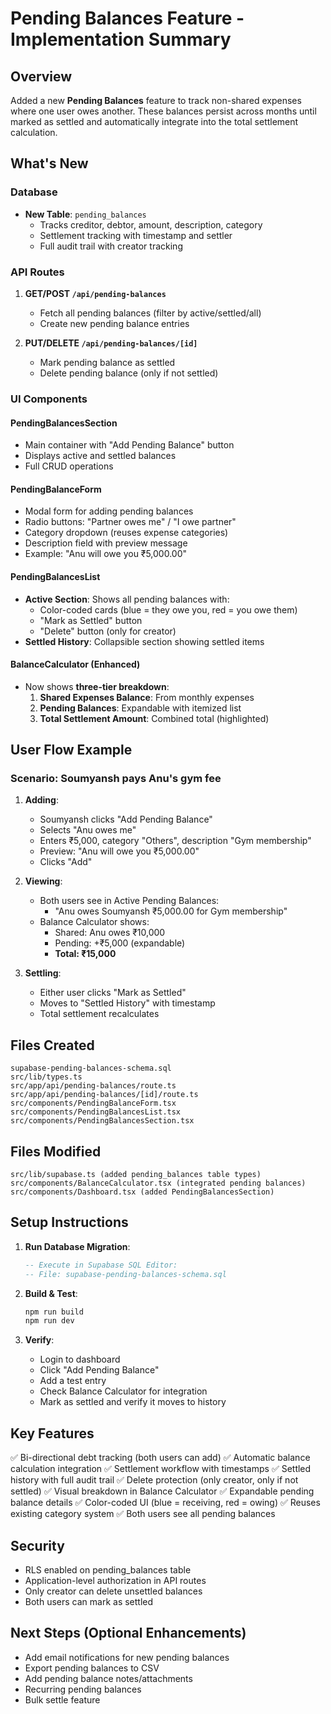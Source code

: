 # Pending Balances Feature - Implementation Summary

## Overview
Added a new **Pending Balances** feature to track non-shared expenses where one user owes another. These balances persist across months until marked as settled and automatically integrate into the total settlement calculation.

## What's New

### Database
- **New Table**: `pending_balances`
  - Tracks creditor, debtor, amount, description, category
  - Settlement tracking with timestamp and settler
  - Full audit trail with creator tracking

### API Routes
1. **GET/POST `/api/pending-balances`**
   - Fetch all pending balances (filter by active/settled/all)
   - Create new pending balance entries

2. **PUT/DELETE `/api/pending-balances/[id]`**
   - Mark pending balance as settled
   - Delete pending balance (only if not settled)

### UI Components

#### PendingBalancesSection
- Main container with "Add Pending Balance" button
- Displays active and settled balances
- Full CRUD operations

#### PendingBalanceForm
- Modal form for adding pending balances
- Radio buttons: "Partner owes me" / "I owe partner"
- Category dropdown (reuses expense categories)
- Description field with preview message
- Example: "Anu will owe you ₹5,000.00"

#### PendingBalancesList
- **Active Section**: Shows all pending balances with:
  - Color-coded cards (blue = they owe you, red = you owe them)
  - "Mark as Settled" button
  - "Delete" button (only for creator)
- **Settled History**: Collapsible section showing settled items

#### BalanceCalculator (Enhanced)
- Now shows **three-tier breakdown**:
  1. **Shared Expenses Balance**: From monthly expenses
  2. **Pending Balances**: Expandable with itemized list
  3. **Total Settlement Amount**: Combined total (highlighted)

## User Flow Example

### Scenario: Soumyansh pays Anu's gym fee

1. **Adding**:
   - Soumyansh clicks "Add Pending Balance"
   - Selects "Anu owes me"
   - Enters ₹5,000, category "Others", description "Gym membership"
   - Preview: "Anu will owe you ₹5,000.00"
   - Clicks "Add"

2. **Viewing**:
   - Both users see in Active Pending Balances:
     - "Anu owes Soumyansh ₹5,000.00 for Gym membership"
   - Balance Calculator shows:
     - Shared: Anu owes ₹10,000
     - Pending: +₹5,000 (expandable)
     - **Total: ₹15,000**

3. **Settling**:
   - Either user clicks "Mark as Settled"
   - Moves to "Settled History" with timestamp
   - Total settlement recalculates

## Files Created
```
supabase-pending-balances-schema.sql
src/lib/types.ts
src/app/api/pending-balances/route.ts
src/app/api/pending-balances/[id]/route.ts
src/components/PendingBalanceForm.tsx
src/components/PendingBalancesList.tsx
src/components/PendingBalancesSection.tsx
```

## Files Modified
```
src/lib/supabase.ts (added pending_balances table types)
src/components/BalanceCalculator.tsx (integrated pending balances)
src/components/Dashboard.tsx (added PendingBalancesSection)
```

## Setup Instructions

1. **Run Database Migration**:
   ```sql
   -- Execute in Supabase SQL Editor:
   -- File: supabase-pending-balances-schema.sql
   ```

2. **Build & Test**:
   ```bash
   npm run build
   npm run dev
   ```

3. **Verify**:
   - Login to dashboard
   - Click "Add Pending Balance"
   - Add a test entry
   - Check Balance Calculator for integration
   - Mark as settled and verify it moves to history

## Key Features

✅ Bi-directional debt tracking (both users can add)
✅ Automatic balance calculation integration
✅ Settlement workflow with timestamps
✅ Settled history with full audit trail
✅ Delete protection (only creator, only if not settled)
✅ Visual breakdown in Balance Calculator
✅ Expandable pending balance details
✅ Color-coded UI (blue = receiving, red = owing)
✅ Reuses existing category system
✅ Both users see all pending balances

## Security
- RLS enabled on pending_balances table
- Application-level authorization in API routes
- Only creator can delete unsettled balances
- Both users can mark as settled

## Next Steps (Optional Enhancements)
- Add email notifications for new pending balances
- Export pending balances to CSV
- Add pending balance notes/attachments
- Recurring pending balances
- Bulk settle feature
